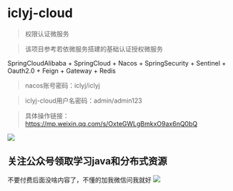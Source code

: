 # iclyj-cloud
> 权限认证微服务

> 该项目参考若依微服务搭建的基础认证授权微服务

SpringCloudAlibaba + SpringCloud + Nacos + SpringSecurity + Sentinel + Oauth2.0 + Feign + Gateway + Redis


> nacos账号密码：iclyj/iclyj

> iclyj-cloud用户名密码：admin/admin123

> 具体操作链接：https://mp.weixin.qq.com/s/OxteGWLgBmkxO9ax6nQ0bQ

![](https://www.processon.com/view/link/5ea64660f346fb177b98c43b)

## 关注公众号领取学习java和分布式资源
不要付费后面没啥内容了，不懂的加我微信问我就好
![](https://camo.githubusercontent.com/76cb0a9beee04e48944fe0e9841dc1c596b018c2/68747470733a2f2f6d6d62697a2e717069632e636e2f6d6d62697a5f6a70672f6f3466706c4b3465507832734765654a4f756b575550456345726255543072334963354131456839737549304836723963363969636a3157705a66497572736e6f4c3133654f6e555369623177505356785a4d4f303459512f3634303f77785f666d743d6a7065672674703d7765627026777866726f6d3d352677785f6c617a793d312677785f636f3d31)

